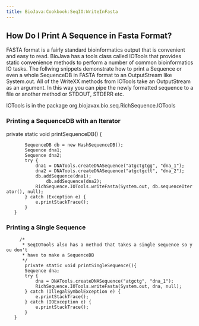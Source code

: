 ```yaml
---
title: BioJava:Cookbook:SeqIO:WriteInFasta
---
```


How Do I Print A Sequence in Fasta Format?
------------------------------------------

FASTA format is a fairly standard bioinformatics output that is
convenient and easy to read. BioJava has a tools class called IOTools
that provides static convenience methods to perform a number of common
bioinformatics IO tasks. The follwing snippets demonstrate how to print
a Sequence or even a whole SequenceDB in FASTA format to an OutputStream
like System.out. All of the WriteXX methods from IOTools take an
OutputStream as an argument. In this way you can pipe the newly
formatted sequence to a file or another method or STDOUT, STDERR etc.

IOTools is in the package org.biojavax.bio.seq.RichSequence.IOTools

### Printing a SequenceDB with an Iterator

<java> private static void printSequenceDB() {

`       SequenceDB db = new HashSequenceDB();       `  
`       Sequence dna1;`  
`       Sequence dna2;`  
`       try {`  
`           dna1 = DNATools.createDNASequence("atgctgtgg", "dna_1");`  
`           dna2 = DNATools.createDNASequence("atgctgctt", "dna_2");`  
`           db.addSequence(dna1);`  
`               db.addSequence(dna2);`  
`           RichSequence.IOTools.writeFasta(System.out, db.sequenceIterator(), null);`  
`       } catch (Exception e) {`  
`           e.printStackTrace();`  
`       }`  
`   }`

</java>

### Printing a Single Sequence

<java>

`     /*`  
`      * SeqIOTools also has a method that takes a single sequence so you don't`  
`      * have to make a SequenceDB`  
`      */`  
`       private static void printSingleSequence(){`  
`       Sequence dna;`  
`       try {`  
`           dna = DNATools.createDNASequence("atgctg", "dna_1");`  
`           RichSequence.IOTools.writeFasta(System.out, dna, null);`  
`       } catch (IllegalSymbolException e) {`  
`           e.printStackTrace();`  
`       } catch (IOException e) {`  
`           e.printStackTrace();`  
`       }       `  
`   }`

</java>
